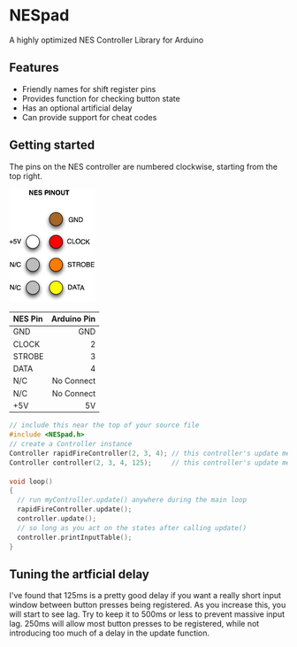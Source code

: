 # NESpad

A highly optimized NES Controller Library for Arduino

## Features

* Friendly names for shift register pins
* Provides function for checking button state
* Has an optional artificial delay
* Can provide support for cheat codes

## Getting started

The pins on the NES controller are numbered clockwise, starting from the top right.

![NES controller pinout](extras/controller_pinout.png?raw=true)  

| NES Pin       | Arduino Pin   |
| :-------------|-------------: |
| GND           | GND           |
| CLOCK         | 2             |
| STROBE        | 3             |
| DATA          | 4             |
| N/C           | No Connect    |
| N/C           | No Connect    |
| +5V           | 5V            |

```cpp
// include this near the top of your source file
#include <NESpad.h>
// create a Controller instance
Controller rapidFireController(2, 3, 4); // this controller's update method is 108μs due to NES specifications
Controller controller(2, 3, 4, 125);     // this controller's update method is 125ms due to artificial delay

void loop()
{
  // run myController.update() anywhere during the main loop
  rapidFireController.update();
  controller.update();
  // so long as you act on the states after calling update()
  controller.printInputTable();
}
```

## Tuning the artficial delay

I've found that 125ms is a pretty good delay if you want a really short input window between button presses being registered. As you increase this, you will start to see lag. Try to keep it to 500ms or less to prevent massive input lag. 250ms will allow most button presses to be registered, while not introducing too much of a delay in the update function.
